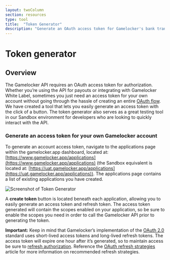 ```yaml
---
layout: twoColumn
section: resources
type: tool
title:  "Token Generator"
description: "Generate an OAuth access token for Gamelocker's bank transfer API."
---
```


# Token generator

## Overview

The Gamelocker API requires an OAuth access token for authorization. Whether you’re using the API for payouts or integrating with Gamelocker White Label, sometimes you just need an access token for your own account without going through the hassle of creating an entire [OAuth flow](https://docsv2.gamelocker.app/#request-user-authorization). We have created a tool that lets you easily generate an access token with the click of a button. The token generator also serves as a great testing tool in our Sandbox environment for developers who are looking to quickly interact with the API.

### Generate an access token for your own Gamelocker account

To generate an account access token, navigate to the applications page within the gamelocker.app dashboard, located at: [https://www.gamelocker.app/applications](https://www.gamelocker.app/applications) (the Sandbox equivalent is located at: [https://uat.gamelocker.app/applications](https://uat.gamelocker.app/applications)). The applications page contains a list of existing applications you have created.

![Screenshot of Token Generator](/images/token-generator.png "Token Generator")

A **create token** button is located beneath each application, allowing you to easily generate an access token and refresh token. The access token generated will contain the scopes enabled on your application, so be sure to enable the scopes you need in order to call the Gamelocker API prior to generating the token.

**Important:** Keep in mind that Gamelocker’s implementation of the [OAuth 2.0](https://tools.ietf.org/html/rfc6749) standard uses short-lived access tokens and long-lived refresh tokens. The access token will expire one hour after it’s generated, so to maintain access be sure to [refresh authorization](https://docsv2.gamelocker.app/#refresh-authorization). Reference the [OAuth refresh strategies](https://developers.gamelocker.app/resources/oauth-refresh-strategies.html) article for more information on recommended refresh strategies.
